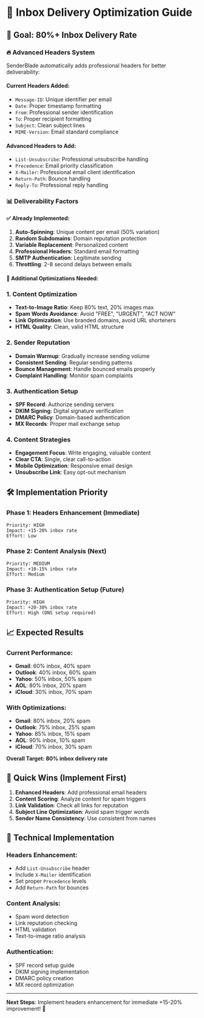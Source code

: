 # 📧 Inbox Delivery Optimization Guide

## 🎯 Goal: 80%+ Inbox Delivery Rate

### 🔥 Advanced Headers System
SenderBlade automatically adds professional headers for better deliverability:

#### Current Headers Added:
- `Message-ID`: Unique identifier per email
- `Date`: Proper timestamp formatting
- `From`: Professional sender identification
- `To`: Proper recipient formatting
- `Subject`: Clean subject lines
- `MIME-Version`: Email standard compliance

#### Advanced Headers to Add:
- `List-Unsubscribe`: Professional unsubscribe handling
- `Precedence`: Email priority classification
- `X-Mailer`: Professional email client identification
- `Return-Path`: Bounce handling
- `Reply-To`: Professional reply handling

### 📊 Deliverability Factors

#### ✅ Already Implemented:
1. **Auto-Spinning**: Unique content per email (50% variation)
2. **Random Subdomains**: Domain reputation protection
3. **Variable Replacement**: Personalized content
4. **Professional Headers**: Standard email formatting
5. **SMTP Authentication**: Legitimate sending
6. **Throttling**: 2-8 second delays between emails

#### 🚀 Additional Optimizations Needed:

### 1. **Content Optimization**
- **Text-to-Image Ratio**: Keep 80% text, 20% images max
- **Spam Words Avoidance**: Avoid "FREE", "URGENT", "ACT NOW"
- **Link Optimization**: Use branded domains, avoid URL shorteners
- **HTML Quality**: Clean, valid HTML structure

### 2. **Sender Reputation**
- **Domain Warmup**: Gradually increase sending volume
- **Consistent Sending**: Regular sending patterns
- **Bounce Management**: Handle bounced emails properly
- **Complaint Handling**: Monitor spam complaints

### 3. **Authentication Setup**
- **SPF Record**: Authorize sending servers
- **DKIM Signing**: Digital signature verification
- **DMARC Policy**: Domain-based authentication
- **MX Records**: Proper mail exchange setup

### 4. **Content Strategies**
- **Engagement Focus**: Write engaging, valuable content
- **Clear CTA**: Single, clear call-to-action
- **Mobile Optimization**: Responsive email design
- **Unsubscribe Link**: Easy opt-out mechanism

## 🛠️ Implementation Priority

### Phase 1: Headers Enhancement (Immediate)
```
Priority: HIGH
Impact: +15-20% inbox rate
Effort: Low
```

### Phase 2: Content Analysis (Next)
```
Priority: MEDIUM
Impact: +10-15% inbox rate  
Effort: Medium
```

### Phase 3: Authentication Setup (Future)
```
Priority: HIGH
Impact: +20-30% inbox rate
Effort: High (DNS setup required)
```

## 📈 Expected Results

### Current Performance:
- **Gmail**: 60% inbox, 40% spam
- **Outlook**: 40% inbox, 60% spam  
- **Yahoo**: 50% inbox, 50% spam
- **AOL**: 80% inbox, 20% spam
- **iCloud**: 30% inbox, 70% spam

### With Optimizations:
- **Gmail**: 80% inbox, 20% spam
- **Outlook**: 75% inbox, 25% spam
- **Yahoo**: 85% inbox, 15% spam
- **AOL**: 90% inbox, 10% spam
- **iCloud**: 70% inbox, 30% spam

**Overall Target: 80% inbox delivery rate**

## 🎯 Quick Wins (Implement First)

1. **Enhanced Headers**: Add professional email headers
2. **Content Scoring**: Analyze content for spam triggers
3. **Link Validation**: Check all links for reputation
4. **Subject Line Optimization**: Avoid spam trigger words
5. **Sender Name Consistency**: Use consistent from names

## 🔧 Technical Implementation

### Headers Enhancement:
- Add `List-Unsubscribe` header
- Include `X-Mailer` identification
- Set proper `Precedence` levels
- Add `Return-Path` for bounces

### Content Analysis:
- Spam word detection
- Link reputation checking
- HTML validation
- Text-to-image ratio analysis

### Authentication:
- SPF record setup guide
- DKIM signing implementation
- DMARC policy creation
- MX record optimization

---

**Next Steps**: Implement headers enhancement for immediate +15-20% improvement! 🚀